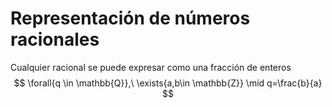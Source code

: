 # Representación de números racionales
Cualquier racional se puede expresar como una fracción de enteros
$$
\forall{q \in \mathbb{Q}},\ \exists{a,b\in \mathbb{Z}} \mid q=\frac{b}{a}
$$